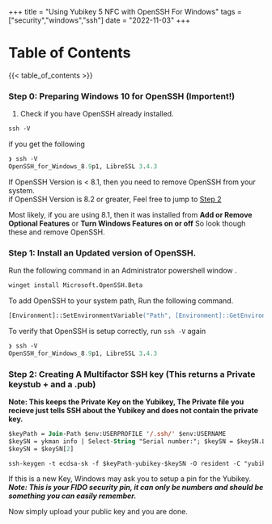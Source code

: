 +++
title = "Using Yubikey 5 NFC with OpenSSH For Windows"
tags = ["security","windows","ssh"]
date = "2022-11-03"
+++

# Table of Contents
{{< table_of_contents >}}

### Step 0: Preparing Windows 10 for OpenSSH (Importent!)

1. Check if you have OpenSSH already installed.
```ps
ssh -V
```
if you get the following
```ps
❯ ssh -V
OpenSSH_for_Windows_8.9p1, LibreSSL 3.4.3
```
If OpenSSH Version is < 8.1, then you need to remove OpenSSH from your system.<br>
if OpenSSH Version is 8.2 or greater, Feel free to jump to [Step 2](#step-2-creating-your-ssh-keys)

Most likely, if you are using 8.1, then it was installed from **Add or Remove Optional Features** or **Turn Windows Features on or off**
So look though these and remove OpenSSH.

### Step 1: Install an Updated version of OpenSSH.
Run the following command in an Administrator powershell window .

```ps
winget install Microsoft.OpenSSH.Beta
```
To add OpenSSH to your system path, Run the following command.
```ps
[Environment]::SetEnvironmentVariable("Path", [Environment]::GetEnvironmentVariable("Path",[System.EnvironmentVariableTarget]::Machine) + ';' + ${Env:ProgramFiles} + '\OpenSSH', [System.EnvironmentVariableTarget]::Machine)
```

To verify that OpenSSH is setup correctly, run `ssh -V` again
```ps
❯ ssh -V
OpenSSH_for_Windows_8.9p1, LibreSSL 3.4.3
```

### Step 2: Creating A Multifactor SSH key (This returns a Private keystub + and a .pub)
**Note: This keeps the Private Key on the Yubikey, The Private file you recieve just tells SSH about the Yubikey and does not contain the private key.**
```ps
$keyPath = Join-Path $env:USERPROFILE '/.ssh/' $env:USERNAME
$keySN = ykman info | Select-String "Serial number:"; $keySN = $keySN.Line.split();
$keySN = $keySN[2]

ssh-keygen -t ecdsa-sk -f $keyPath-yubikey-$keySN -O resident -C "yubikey-$keySN <$env:USERNAME>"
```

If this is a new Key, Windows may ask you to setup a pin for the Yubikey.
***Note: This is your FIDO security pin, it can only be numbers and should be something you can easily remember.***

Now simply upload your public key and you are done.


